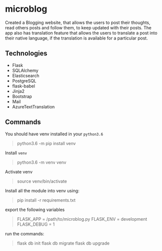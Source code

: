 # microblog
Created a Blogging website, that allows the users to post their thoughts, read others posts and follow them, to keep updated with their posts. The app also has translation feature that allows the users to translate a post into their native language, if the translation is available for a particular post.

## Technologies
- Flask
- SQLAlchemy
- Elasticsearch
- PostgreSQL
- flask-babel
- Jinja2
- Bootstrap
- Mail
- AzureTextTranslation

## Commands
You should have venv installed in your `python3.6`
> python3.6 -m pip install venv

Install `venv` 
> python3.6 -m venv venv

Activate venv
> source venv/bin/activate

Install all the module into venv using:
> pip install -r requirements.txt

export the following variables
> FLASK_APP = /path/to/microblog.py
> FLASK_ENV = development
> FLASK_DEBUG = 1

run the commands:
> flask db init
> flask db migrate
> flask db upgrade


